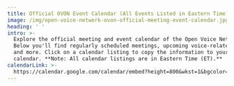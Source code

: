 ```yaml
---
title: Official OVON Event Calendar (All Events Listed in Eastern Time)
image: /img/open-voice-network-ovon-official-meeting-event-calendar.jpg
heading: ' '
intro: >-
  Explore the official meeting and event calendar of the Open Voice Network.
  Below you'll find regularly scheduled meetings, upcoming voice-related events,
  and more. Click on a calendar listing to copy the information to your personal
  calendar. **Note: All calendar listings are in Eastern Time (ET).**
calendarLink: >-
  https://calendar.google.com/calendar/embed?height=800&wkst=1&bgcolor=%23ffffff&ctz=America%2FDetroit&title=Open%20Voice%20Network%20Official%20Meeting%20and%20Event%20Calendar&showTz=1&src=Y185Zmk4ODhzbGphdHMzOTE1M281bjhpY2UzMEBncm91cC5jYWxlbmRhci5nb29nbGUuY29t&color=%23F4511E
---
```


